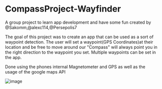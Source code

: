 # CompassProject-Wayfinder
A group project to learn app development and have some fun created by 
@Sakomm,@alexc114,@Persepolis7

The goal of this project was to create an app that can be used as a sort of waypoint detection. The user will set a waypoint(GPS Coordinates)at their location and be free to move around our "Compass" will always point you in the right direction to the waypoint you set. Multiple waypoints can be set in the app. 

Done using the phones internal Magnetometer and GPS as well as the usage of the google maps API

![image](https://user-images.githubusercontent.com/55466413/122843604-d47ca800-d2cd-11eb-9779-9512ca0bec9c.png)

